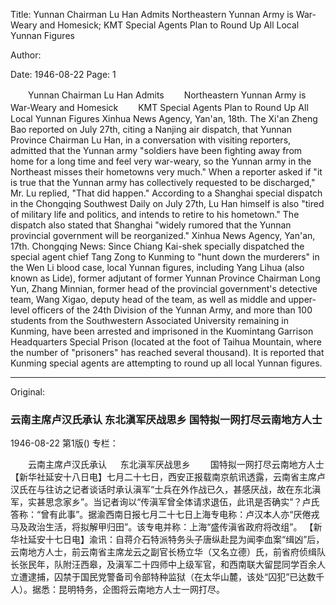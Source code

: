 Title: Yunnan Chairman Lu Han Admits Northeastern Yunnan Army is War-Weary and Homesick; KMT Special Agents Plan to Round Up All Local Yunnan Figures

Author:

Date: 1946-08-22
Page: 1

　　Yunnan Chairman Lu Han Admits
　　Northeastern Yunnan Army is War-Weary and Homesick
　　KMT Special Agents Plan to Round Up All Local Yunnan Figures
    Xinhua News Agency, Yan'an, 18th. The Xi'an Zheng Bao reported on July 27th, citing a Nanjing air dispatch, that Yunnan Province Chairman Lu Han, in a conversation with visiting reporters, admitted that the Yunnan army "soldiers have been fighting away from home for a long time and feel very war-weary, so the Yunnan army in the Northeast misses their hometowns very much." When a reporter asked if "it is true that the Yunnan army has collectively requested to be discharged," Mr. Lu replied, "That did happen." According to a Shanghai special dispatch in the Chongqing Southwest Daily on July 27th, Lu Han himself is also "tired of military life and politics, and intends to retire to his hometown." The dispatch also stated that Shanghai "widely rumored that the Yunnan provincial government will be reorganized."
    Xinhua News Agency, Yan'an, 17th. Chongqing News: Since Chiang Kai-shek specially dispatched the special agent chief Tang Zong to Kunming to "hunt down the murderers" in the Wen Li blood case, local Yunnan figures, including Yang Lihua (also known as Lide), former adjutant of former Yunnan Province Chairman Long Yun, Zhang Minnian, former head of the provincial government's detective team, Wang Xigao, deputy head of the team, as well as middle and upper-level officers of the 24th Division of the Yunnan Army, and more than 100 students from the Southwestern Associated University remaining in Kunming, have been arrested and imprisoned in the Kuomintang Garrison Headquarters Special Prison (located at the foot of Taihua Mountain, where the number of "prisoners" has reached several thousand). It is reported that Kunming special agents are attempting to round up all local Yunnan figures.



<hr /> 

Original: 


### 云南主席卢汉氏承认  东北滇军厌战思乡  国特拟一网打尽云南地方人士

1946-08-22
第1版()
专栏：

　　云南主席卢汉氏承认
　  东北滇军厌战思乡
　　国特拟一网打尽云南地方人士
    【新华社延安十八日电】七月二十七日，西安正报载南京航讯透露，云南省主席卢汉氏在与往访之记者谈话时承认滇军“士兵在外作战已久，甚感厌战，故在东北滇军，实甚思念家乡”。当记者询以“传滇军曾全体请求退伍，此讯是否确实”？卢氏答称：“曾有此事”。据渝西南日报七月二十七日上海专电称：卢汉本人亦“厌倦戎马及政治生活，将拟解甲归田”。该专电并称：上海“盛传滇省政府将改组”。
    【新华社延安十七日电】渝讯：自蒋介石特派特务头子唐纵赴昆为闻李血案“缉凶”后，云南地方人士，前云南省主席龙云之副官长杨立华（又名立德）氏，前省府侦缉队长张民年，队附汪西皋，及滇军二十四师中上级军官，和西南联大留昆同学百余人立遭逮捕，囚禁于国民党警备司令部特种监狱（在太华山麓，该处“囚犯”已达数千人）。据悉：昆明特务，企图将云南地方人士一网打尽。
